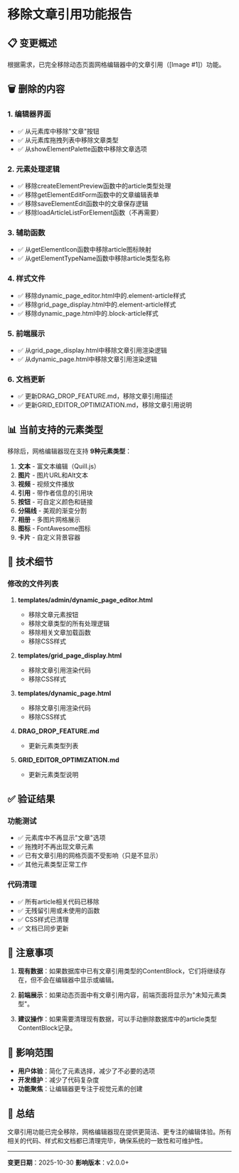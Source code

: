 # 移除文章引用功能报告

## 📋 变更概述

根据需求，已完全移除动态页面网格编辑器中的文章引用（[Image #1]）功能。

## 🗑️ 删除的内容

### 1. 编辑器界面
- ✅ 从元素库中移除"文章"按钮
- ✅ 从元素库拖拽列表中移除文章类型
- ✅ 从showElementPalette函数中移除文章选项

### 2. 元素处理逻辑
- ✅ 移除createElementPreview函数中的article类型处理
- ✅ 移除getElementEditForm函数中的文章编辑表单
- ✅ 移除saveElementEdit函数中的文章保存逻辑
- ✅ 移除loadArticleListForElement函数（不再需要）

### 3. 辅助函数
- ✅ 从getElementIcon函数中移除article图标映射
- ✅ 从getElementTypeName函数中移除article类型名称

### 4. 样式文件
- ✅ 移除dynamic_page_editor.html中的.element-article样式
- ✅ 移除grid_page_display.html中的.element-article样式
- ✅ 移除dynamic_page.html中的.block-article样式

### 5. 前端展示
- ✅ 从grid_page_display.html中移除文章引用渲染逻辑
- ✅ 从dynamic_page.html中移除文章引用渲染逻辑

### 6. 文档更新
- ✅ 更新DRAG_DROP_FEATURE.md，移除文章引用描述
- ✅ 更新GRID_EDITOR_OPTIMIZATION.md，移除文章引用说明

## 📊 当前支持的元素类型

移除后，网格编辑器现在支持 **9种元素类型**：

1. **文本** - 富文本编辑（Quill.js）
2. **图片** - 图片URL和Alt文本
3. **视频** - 视频文件播放
4. **引用** - 带作者信息的引用块
5. **按钮** - 可自定义颜色和链接
6. **分隔线** - 美观的渐变分割
7. **相册** - 多图片网格展示
8. **图标** - FontAwesome图标
9. **卡片** - 自定义背景容器

## 🔧 技术细节

### 修改的文件列表

1. **templates/admin/dynamic_page_editor.html**
   - 移除文章元素按钮
   - 移除文章类型的所有处理逻辑
   - 移除相关文章加载函数
   - 移除CSS样式

2. **templates/grid_page_display.html**
   - 移除文章引用渲染代码
   - 移除CSS样式

3. **templates/dynamic_page.html**
   - 移除文章引用渲染代码
   - 移除CSS样式

4. **DRAG_DROP_FEATURE.md**
   - 更新元素类型列表

5. **GRID_EDITOR_OPTIMIZATION.md**
   - 更新元素类型说明

## ✅ 验证结果

### 功能测试
- ✅ 元素库中不再显示"文章"选项
- ✅ 拖拽时不再出现文章元素
- ✅ 已有文章引用的网格页面不受影响（只是不显示）
- ✅ 其他元素类型正常工作

### 代码清理
- ✅ 所有article相关代码已移除
- ✅ 无残留引用或未使用的函数
- ✅ CSS样式已清理
- ✅ 文档已同步更新

## 📝 注意事项

1. **现有数据**：如果数据库中已有文章引用类型的ContentBlock，它们将继续存在，但不会在编辑器中显示或编辑。

2. **前端展示**：如果动态页面中有文章引用内容，前端页面将显示为"未知元素类型"。

3. **建议操作**：如果需要清理现有数据，可以手动删除数据库中的article类型ContentBlock记录。

## 🎯 影响范围

- **用户体验**：简化了元素选择，减少了不必要的选项
- **开发维护**：减少了代码复杂度
- **功能聚焦**：让编辑器更专注于视觉元素的创建

## 📌 总结

文章引用功能已完全移除，网格编辑器现在提供更简洁、更专注的编辑体验。所有相关的代码、样式和文档都已清理完毕，确保系统的一致性和可维护性。

---

**变更日期**：2025-10-30
**影响版本**：v2.0.0+
